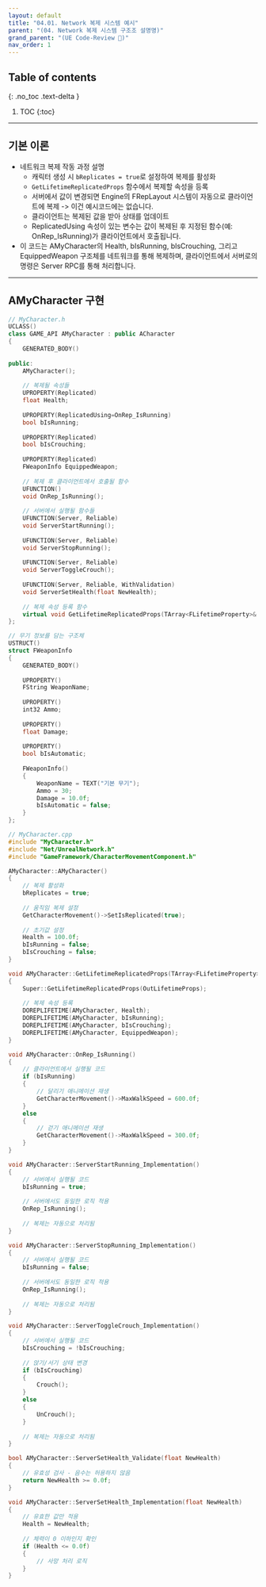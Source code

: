 ```yaml
---
layout: default
title: "04.01. Network 복제 시스템 예시"
parent: "(04. Network 복제 시스템 구조조 설명명)"
grand_parent: "(UE Code-Review 🤖)"
nav_order: 1
---
```


## Table of contents
{: .no_toc .text-delta }

1. TOC
{:toc}

---

## 기본 이론

* 네트워크 복제 작동 과정 설명
    * 캐릭터 생성 시 `bReplicates = true`로 설정하여 복제를 활성화
    * `GetLifetimeReplicatedProps` 함수에서 복제할 속성을 등록
    * 서버에서 값이 변경되면 Engine의 FRepLayout 시스템이 자동으로 클라이언트에 복제 -> 이건 예시코드에는 없습니다.
    * 클라이언트는 복제된 값을 받아 상태를 업데이트
    * ReplicatedUsing 속성이 있는 변수는 값이 복제된 후 지정된 함수(예: OnRep_IsRunning)가 클라이언트에서 호출됩니다.
* 이 코드는 AMyCharacter의 Health, bIsRunning, bIsCrouching, 그리고 EquippedWeapon 구조체를 네트워크를 통해 복제하며, 클라이언트에서 서버로의 명령은 Server RPC를 통해 처리합니다.

---

## AMyCharacter 구현

```cpp
// MyCharacter.h
UCLASS()
class GAME_API AMyCharacter : public ACharacter
{
    GENERATED_BODY()
    
public:
    AMyCharacter();
    
    // 복제될 속성들
    UPROPERTY(Replicated)
    float Health;
    
    UPROPERTY(ReplicatedUsing=OnRep_IsRunning)
    bool bIsRunning;
    
    UPROPERTY(Replicated)
    bool bIsCrouching;
    
    UPROPERTY(Replicated)
    FWeaponInfo EquippedWeapon;
    
    // 복제 후 클라이언트에서 호출될 함수
    UFUNCTION()
    void OnRep_IsRunning();
    
    // 서버에서 실행될 함수들
    UFUNCTION(Server, Reliable)
    void ServerStartRunning();
    
    UFUNCTION(Server, Reliable)
    void ServerStopRunning();
    
    UFUNCTION(Server, Reliable)
    void ServerToggleCrouch();
    
    UFUNCTION(Server, Reliable, WithValidation)
    void ServerSetHealth(float NewHealth);
    
    // 복제 속성 등록 함수
    virtual void GetLifetimeReplicatedProps(TArray<FLifetimeProperty>& OutLifetimeProps) const override;
};

// 무기 정보를 담는 구조체
USTRUCT()
struct FWeaponInfo
{
    GENERATED_BODY()
    
    UPROPERTY()
    FString WeaponName;
    
    UPROPERTY()
    int32 Ammo;
    
    UPROPERTY()
    float Damage;
    
    UPROPERTY()
    bool bIsAutomatic;
    
    FWeaponInfo()
    {
        WeaponName = TEXT("기본 무기");
        Ammo = 30;
        Damage = 10.0f;
        bIsAutomatic = false;
    }
};
```

```cpp
// MyCharacter.cpp
#include "MyCharacter.h"
#include "Net/UnrealNetwork.h"
#include "GameFramework/CharacterMovementComponent.h"

AMyCharacter::AMyCharacter()
{
    // 복제 활성화
    bReplicates = true;
    
    // 움직임 복제 설정
    GetCharacterMovement()->SetIsReplicated(true);
    
    // 초기값 설정
    Health = 100.0f;
    bIsRunning = false;
    bIsCrouching = false;
}

void AMyCharacter::GetLifetimeReplicatedProps(TArray<FLifetimeProperty>& OutLifetimeProps) const
{
    Super::GetLifetimeReplicatedProps(OutLifetimeProps);
    
    // 복제 속성 등록
    DOREPLIFETIME(AMyCharacter, Health);
    DOREPLIFETIME(AMyCharacter, bIsRunning);
    DOREPLIFETIME(AMyCharacter, bIsCrouching);
    DOREPLIFETIME(AMyCharacter, EquippedWeapon);
}

void AMyCharacter::OnRep_IsRunning()
{
    // 클라이언트에서 실행될 코드
    if (bIsRunning)
    {
        // 달리기 애니메이션 재생
        GetCharacterMovement()->MaxWalkSpeed = 600.0f;
    }
    else
    {
        // 걷기 애니메이션 재생
        GetCharacterMovement()->MaxWalkSpeed = 300.0f;
    }
}

void AMyCharacter::ServerStartRunning_Implementation()
{
    // 서버에서 실행될 코드
    bIsRunning = true;
    
    // 서버에서도 동일한 로직 적용
    OnRep_IsRunning();
    
    // 복제는 자동으로 처리됨
}

void AMyCharacter::ServerStopRunning_Implementation()
{
    // 서버에서 실행될 코드
    bIsRunning = false;
    
    // 서버에서도 동일한 로직 적용
    OnRep_IsRunning();
    
    // 복제는 자동으로 처리됨
}

void AMyCharacter::ServerToggleCrouch_Implementation()
{
    // 서버에서 실행될 코드
    bIsCrouching = !bIsCrouching;
    
    // 앉기/서기 상태 변경
    if (bIsCrouching)
    {
        Crouch();
    }
    else
    {
        UnCrouch();
    }
    
    // 복제는 자동으로 처리됨
}

bool AMyCharacter::ServerSetHealth_Validate(float NewHealth)
{
    // 유효성 검사 - 음수는 허용하지 않음
    return NewHealth >= 0.0f;
}

void AMyCharacter::ServerSetHealth_Implementation(float NewHealth)
{
    // 유효한 값만 적용
    Health = NewHealth;
    
    // 체력이 0 이하인지 확인
    if (Health <= 0.0f)
    {
        // 사망 처리 로직
    }
}
```